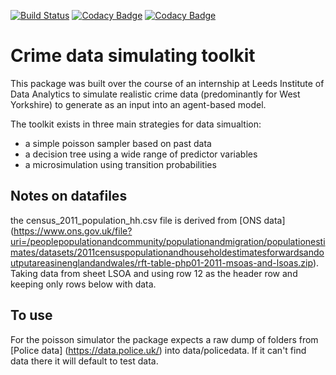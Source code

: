 [![Build Status](https://travis-ci.com/Sparrow0hawk/crime_sim_toolkit.svg?branch=refactor_poisson)](https://travis-ci.com/Sparrow0hawk/crime_sim_toolkit)
[![Codacy Badge](https://api.codacy.com/project/badge/Grade/5f1ccffc3bf64553b039e31afb638045)](https://www.codacy.com?utm_source=github.com&amp;utm_medium=referral&amp;utm_content=Sparrow0hawk/crime_sim_toolkit&amp;utm_campaign=Badge_Grade)
[![Codacy Badge](https://api.codacy.com/project/badge/Coverage/5f1ccffc3bf64553b039e31afb638045)](https://www.codacy.com?utm_source=github.com&utm_medium=referral&utm_content=Sparrow0hawk/crime_sim_toolkit&utm_campaign=Badge_Coverage)
# Crime data simulating toolkit

This package was built over the course of an internship at Leeds Institute of Data Analytics to simulate realistic crime data (predominantly for West Yorkshire) to generate as an input into an agent-based model.

The toolkit exists in three main strategies for data simualtion:
*  a simple poisson sampler based on past data
*  a decision tree using a wide range of predictor variables
*  a microsimulation using transition probabilities

## Notes on datafiles

the census_2011_population_hh.csv file is derived from [ONS data] (https://www.ons.gov.uk/file?uri=/peoplepopulationandcommunity/populationandmigration/populationestimates/datasets/2011censuspopulationandhouseholdestimatesforwardsandoutputareasinenglandandwales/rft-table-php01-2011-msoas-and-lsoas.zip). Taking data from sheet LSOA and using row 12 as the header row and keeping only rows below with data.

## To use

For the poisson simulator the package expects a raw dump of folders from [Police data] (https://data.police.uk/) into data/policedata. If it can't find data there it will default to test data.
